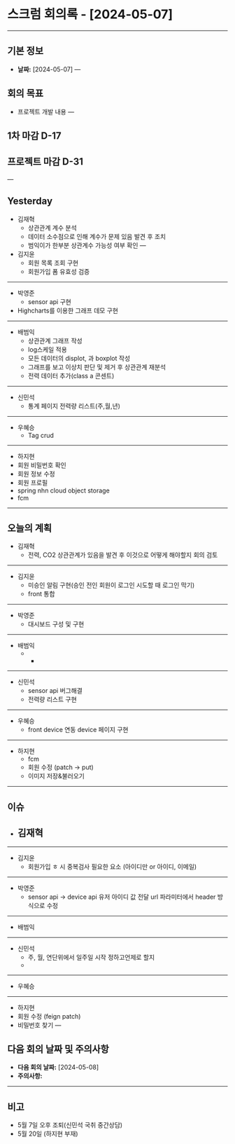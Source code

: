 # 스크럼 회의록 - [2024-05-07] 
---

## 기본 정보
- **날짜:** [2024-05-07]
—

## 회의 목표
- 프로젝트 개발 내용
—

## 1차 마감 D-17
## 프로젝트 마감 D-31
—

## Yesterday
- 김재혁
	- 상관관계 계수 분석
	- 데이터 소수점으로 인해 계수가 문제 있음 발견 후 조치
	- 범익이가 한부분 상관계수 가능성 여부 확인
—
- 김지윤
	- 회원 목록 조회 구현
	- 회원가입 폼 유효성 검증
---
- 박영준 
  	- sensor api 구현 
- Highcharts를 이용한 그래프 데모 구현
---
- 배범익 
	- 상관관계 그래프 작성
	- log스케일 적용
	- 모든 데이터의 displot, 과 boxplot 작성
	- 그래프를 보고 이상치 판단 및 제거 후 상관관계 재분석
	- 전력 데이터 추가(class a 콘센트)
--- 
- 신민석
	- 통계 페이지 전력량 리스트(주,월,년)
---
- 우혜승
	- Tag crud
---
- 하지현 
- 회원 비밀번호 확인
- 회원 정보 수정
- 회원 프로필
- spring nhn cloud object storage
- fcm
---


## 오늘의 계획
- 김재혁
	- 전력, CO2 상관관계가 있음을 발견 후 이것으로 어떻게 해야할지 회의 검토
---
- 김지윤 
	- 미승인 알림 구현(승인 전인 회원이 로그인 시도할 때 로그인 막기)
	- front 통합
---
- 박영준
	- 대시보드 구성 및 구현

---
- 배범익
	- - 

---
- 신민석
	- sensor api 버그해결
	- 전력량 리스트 구현
---
- 우혜승 
	- front device 연동
device 페이지 구현
---
- 하지현
  	- fcm
	- 회원 수정 (patch -> put)
	- 이미지 저장&불러오기
 ---

## 이슈
- 김재혁
	- 
---
- 김지윤
	- 회원가입 ㅎ 시 중복검사 필요한 요소 (아이디만 or 아이디, 이메일)
---
- 박영준
	- sensor api -> device api 유저 아이디 값 전달 url 파라미터에서 header 방식으로 수정
---
- 배범익
--- 
- 신민석
	- 주, 월, 연단위에서 일주일 시작 정하고언제로 할지
	- 
---
- 우혜승 
---
- 하지현
- 회원 수정 (feign patch)
- 비밀번호 찾기
—

## 다음 회의 날짜 및 주의사항

- **다음 회의 날짜:** [2024-05-08]
- **주의사항:**
---
## 비고
- 5월 7일 오후 조퇴(신민석 국취 중간상담)
- 5월 20일 (하지현 부재)
